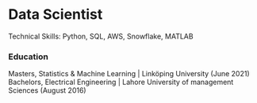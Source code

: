 # Data Scientist

Technical Skills: Python, SQL, AWS, Snowflake, MATLAB


### Education

Masters, Statistics & Machine Learning | Linköping University (June 2021)
Bachelors, Electrical Engineering | Lahore University of management Sciences (August 2016)
